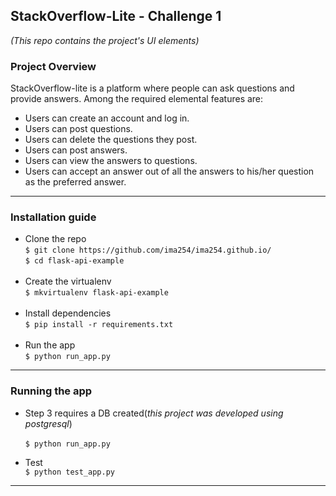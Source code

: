 ## StackOverflow-Lite - Challenge 1
*(This repo contains the project's UI elements)*

### Project Overview
StackOverflow-lite is a platform where people can ask questions and provide answers. Among the required elemental features are:
  - Users can create an account and log in.
  - Users can post questions.
  - Users can delete the questions they post.
  - Users can post answers.
  - Users can view the answers to questions.
  - Users can accept an answer out of all the answers to his/her question as the preferred answer. 
------------------------------------------------------------------------------------------------------

### Installation guide
  - Clone the repo<br/>
      ```$ git clone https://github.com/ima254/ima254.github.io/```<br/>
      ```$ cd flask-api-example```<br/><br/>
  - Create the virtualenv<br/>
      ```$ mkvirtualenv flask-api-example```<br/><br/>
  - Install dependencies<br/>
      ```$ pip install -r requirements.txt```<br/><br/>
  - Run the app<br/>
      ```$ python run_app.py```<br/>
------------------------------------------------------------------------------------------------------
      
### Running the app
  - Step 3 requires a DB created(*this project was developed using postgresql*)<br/>    
    ```$ python run_app.py```<br/> 
    
  - Test<br/>
    ```$ python test_app.py```
------------------------------------------------------------------------------------------------------
